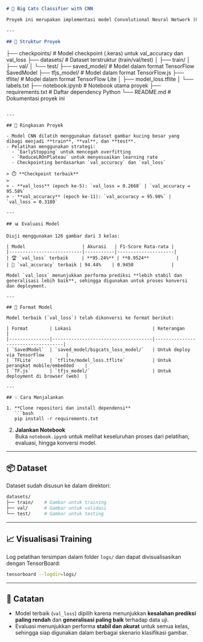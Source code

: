 ```markdown
# 🐾 Big Cats Classifier with CNN

Proyek ini merupakan implementasi model Convolutional Neural Network (CNN) untuk klasifikasi gambar tiga jenis kucing besar: **Cheetah**, **Lion**, dan **Tiger**. Proyek mencakup proses pelatihan model, evaluasi performa, serta konversi model ke berbagai format untuk keperluan deployment.

---

## 📁 Struktur Proyek

```
├── checkpoints/              # Model checkpoint (.keras) untuk val_accuracy dan val_loss
├── datasets/                # Dataset terstruktur (train/val/test)
│   ├── train/
│   ├── val/
│   └── test/
├── saved_model/             # Model dalam format TensorFlow SavedModel
├── tfjs_model/              # Model dalam format TensorFlow.js
├── tflite/                  # Model dalam format TensorFlow Lite
│   ├── model_loss.tflite
│   └── labels.txt
├── notebook.ipynb           # Notebook utama proyek
├── requirements.txt         # Daftar dependency Python
└── README.md                # Dokumentasi proyek ini
```

---

## 🚀 Ringkasan Proyek

- Model CNN dilatih menggunakan dataset gambar kucing besar yang dibagi menjadi **train**, **val**, dan **test**.
- Pelatihan menggunakan strategi:
  - `EarlyStopping` untuk mencegah overfitting
  - `ReduceLROnPlateau` untuk menyesuaikan learning rate
  - Checkpointing berdasarkan `val_accuracy` dan `val_loss`

> ⏱️ **Checkpoint terbaik**
>
> - **val_loss** (epoch ke-5): `val_loss = 0.2668` | `val_accuracy = 95.58%`
> - **val_accuracy** (epoch ke-11): `val_accuracy = 95.98%` | `val_loss = 0.3180`

---

## 📊 Evaluasi Model

Diuji menggunakan 126 gambar dari 3 kelas:

| Model                     | Akurasi   | F1-Score Rata-rata |
|---------------------------|-----------|---------------------|
| 🏆 `val_loss` terbaik     | **95.24%** | **0.9524**          |
| 🎯 `val_accuracy` terbaik | 94.44%    | 0.9450              |

Model `val_loss` menunjukkan performa prediksi **lebih stabil dan generalisasi lebih baik**, sehingga digunakan untuk proses konversi dan deployment.

---

## 🔁 Format Model

Model terbaik (`val_loss`) telah dikonversi ke format berikut:

| Format        | Lokasi                              | Keterangan                         |
|---------------|-------------------------------------|------------------------------------|
| `SavedModel`  | `saved_model/bigcats_loss_model/`   | Untuk deploy via TensorFlow        |
| `TFLite`      | `tflite/model_loss.tflite`          | Untuk perangkat mobile/embedded    |
| `TF.js`       | `tfjs_model/`                       | Untuk deployment di browser (web)  |

---

## 💡 Cara Menjalankan

1. **Clone repositori dan install dependensi**  
   ```bash
   pip install -r requirements.txt
   ```

2. **Jalankan Notebook**  
   Buka `notebook.ipynb` untuk melihat keseluruhan proses dari pelatihan, evaluasi, hingga konversi model.

---

## 📦 Dataset

Dataset sudah disusun ke dalam direktori:

```bash
datasets/
├── train/    # Gambar untuk training
├── val/      # Gambar untuk validasi
└── test/     # Gambar untuk testing
```

---

## 📈 Visualisasi Training

Log pelatihan tersimpan dalam folder `logs/` dan dapat divisualisasikan dengan TensorBoard:

```bash
tensorboard --logdir=logs/
```

---

## 📝 Catatan

- Model terbaik (`val_loss`) dipilih karena menunjukkan **kesalahan prediksi paling rendah** dan **generalisasi paling baik** terhadap data uji.
- Evaluasi menunjukkan performa **stabil dan akurat** untuk semua kelas, sehingga siap digunakan dalam berbagai skenario klasifikasi gambar.

```